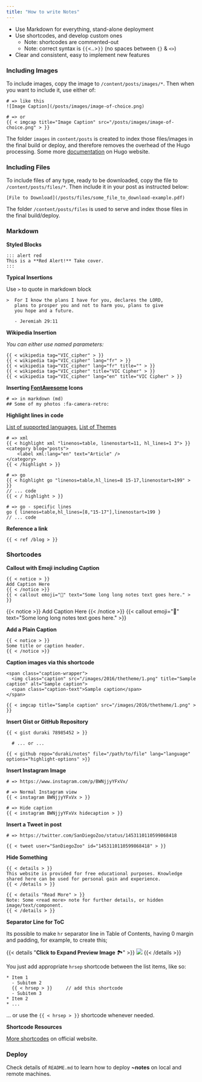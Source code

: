 ```yaml
---
title: "How to write Notes"
---
```


* Use Markdown for everything, stand-alone deployment
* Use shortcodes, and develop custom ones
	* Note: shortcodes are commented-out
	* Note: correct syntax is `{{`<..>`}}` (no spaces between `{}` & `<>`)
* Clear and consistent, easy to implement new features

### Including Images

To include images, copy the image to `/content/posts/images/*`. Then when you want to include it, use either of:

``` 
# => like this
![Image Caption](/posts/images/image-of-choice.png)

# => or
{{ < imgcap title="Image Caption" src="/posts/images/image-of-choice.png" > }}
```

The folder `images` in `content/posts` is created to index those files/images in the final build or deploy, and therefore removes the overhead of the Hugo processing. Some more [documentation](https://gohugo.io/content-management/image-processing/) on Hugo website.

### Including Files

To include files of any type, ready to be downloaded, copy the file to `/content/posts/files/*`. Then include it in your post as instructed below:

```
[File to Download](/posts/files/some_file_to_download-example.pdf)
```

The folder `/content/posts/files` is used to serve and index those files in the final build/deploy.

### Markdown

**Styled Blocks**

```
::: alert red
This is a **Red Alert!** Take cover.
:::
```

**Typical Insertions**

Use `>` to quote in markdown block

```
>  For I know the plans I have for you, declares the LORD,
   plans to prosper you and not to harm you, plans to give
   you hope and a future.

   - Jeremiah 29:11
```

**Wikipedia Insertion**

*You can either use named parameters:*

```
{{ < wikipedia tag="VIC_cipher" > }}
{{ < wikipedia tag="VIC_cipher" lang="fr" > }}
{{ < wikipedia tag="VIC_cipher" lang="fr" title="" > }}
{{ < wikipedia tag="VIC_cipher" title="VIC Cipher" > }}
{{ < wikipedia tag="VIC_cipher" lang="en" title="VIC Cipher" > }}
```

**Inserting [FontAwesome](https://fontawesome.com/) Icons**

```
# => in markdown (md)
## Some of my photos :fa-camera-retro:
```

**Highlight lines in code**

[List of supported languages](https://gohugo.io/content-management/syntax-highlighting#list-of-chroma-highlighting-languages), [List of Themes](https://xyproto.github.io/splash/docs/all.html)

```
# => xml
{{ < highlight xml "linenos=table, linenostart=11, hl_lines=1 3"> }}
<category blog="posts">
    <label xml:lang="en" text="Article" />
</category>
{{ < /highlight > }}

# => go
{{ < highlight go "linenos=table,hl_lines=8 15-17,linenostart=199" > }}
// ... code
{{ < / highlight > }}

# => go - specific lines
go { linenos=table,hl_lines=[8,"15-17"],linenostart=199 }
// ... code
```

**Reference a link**

```
{{ < ref /blog > }}
```

### Shortcodes

**Callout with Emoji including Caption**

```
{{ < notice > }}
Add Caption Here
{{ < /notice >}}
{{ < callout emoji="🥳" text="Some long long notes text goes here." > }}
```
{{< notice >}}
Add Caption Here
{{< /notice >}}
{{< callout emoji="🥳" text="Some long long notes text goes here." >}}

**Add a Plain Caption**

```
{{ < notice > }}
Some title or caption header.
{{ < /notice >}}
```

**Caption images via this shortcode**

```
<span class="caption-wrapper">
  <img class="caption" src="/images/2016/thetheme/1.png" title="Sample caption" alt="Sample caption">
  <span class="caption-text">Sample caption</span>
</span>
```

```
{{ < imgcap title="Sample caption" src="/images/2016/thetheme/1.png" > }}
```

**Insert Gist or GitHub Repository**

```
{{ < gist duraki 78985452 > }}

  # ... or ...

{{ < github repo="duraki/notes" file="/path/to/file" lang="language" options="highlight-options" >}}
```

**Insert Instagram Image**

```
# => https://www.instagram.com/p/BWNjjyYFxVx/

# => Normal Instagram view
{{ < instagram BWNjjyYFxVx > }}

# => Hide caption
{{ < instagram BWNjjyYFxVx hidecaption > }}
```

**Insert a Tweet in post**

```
# => https://twitter.com/SanDiegoZoo/status/1453110110599868418

{{ < tweet user="SanDiegoZoo" id="1453110110599868418" > }}
```

**Hide Something**

```
{{ < details > }}
This website is provided for free educational purposes. Knowledge shared here can be used for personal gain and experience.
{{ < /details > }}

{{ < details "Read More" > }}
Note: Some <read more> note for further details, or hidden image/text/component.
{{ < /details > }}
```

**Separator Line for ToC**

Its possible to make `hr` separator line in Table of Contents, having 0 margin and padding, for example, to create this;

{{< details "**Click to Expand Preview Image** 🏞️" >}}
![](/posts/images/random/hrsep.png)
{{< /details >}}

You just add appropriate `hrsep` shortcode between the list items, like so:

```
* Item 1
  - Subitem 2
  {{ < hrsep > }}     // add this shortcode
  - Subitem 3
* Item 2
* ...
```

... or use the `{{ < hrsep > }}` shortcode whenever needed.

**Shortcode Resources**

[More shortcodes](https://gohugo.io/content-management/shortcodes/) on official website.

### Deploy

Check details of `README.md` to learn how to deploy **~notes** on local and remote machines.
